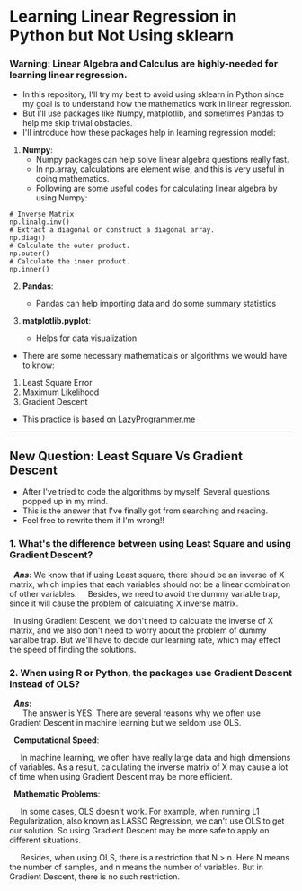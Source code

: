 # Learning Linear Regression in Python but Not Using sklearn

### Warning: Linear Algebra and Calculus are highly-needed for learning linear regression.

* In this repository, I'll try my best to avoid using sklearn in Python since my goal is to understand how the mathematics work in linear regression.
* But I'll use packages like Numpy, matplotlib, and sometimes Pandas to help me skip trivial obstacles.
* I'll introduce how these packages help in learning regression model:
1. **Numpy**: 
   - Numpy packages can help solve linear algebra questions really fast.
   - In np.array, calculations are element wise, and this is very useful in doing mathematics.
   - Following are some useful codes for calculating linear algebra by using Numpy:
```
# Inverse Matrix
np.linalg.inv()
# Extract a diagonal or construct a diagonal array.
np.diag()
# Calculate the outer product.
np.outer()
# Calculate the inner product.
np.inner()
```

2. **Pandas**: 
   - Pandas can help importing data and do some summary statistics

3. **matplotlib.pyplot**: 
   - Helps for data visualization

* There are some necessary mathematicals or algorithms we would have to know:
1. Least Square Error  
2. Maximum Likelihood  
3. Gradient Descent  
* This practice is based on [LazyProgrammer.me](https://github.com/lazyprogrammer)


***
## New Question: Least Square Vs Gradient Descent
* After I've tried to code the algorithms by myself, Several questions popped up in my mind.   
* This is the answer that I've finally got from searching and reading.  
* Feel free to rewrite them if I'm wrong!!  

### 1. What's the difference between using Least Square and using Gradient Descent?

   **_Ans_:**
   We know that if using Least square, there should be an inverse of X matrix, which implies that each variables should not be a linear combination of other variables.  
   Besides, we need to avoid the dummy variable trap, since it will cause the problem of calculating X inverse matrix.  
   
   In using Gradient Descent, we don't need to calculate the inverse of X matrix, and we also don't need to worry about the problem of dummy varialbe trap. But we'll have to decide our learning rate, which may effect the speed of finding the solutions.  

### 2. When using R or Python, the packages use Gradient Descent instead of OLS?
   
   **_Ans_:**  
    
   The answer is YES. There are several reasons why we often use Gradient Descent in machine learning but we seldom use OLS.
   
   **Computational Speed**:
   
      In machine learning, we often have really large data and high dimensions of variables. 
      As a result, calculating the inverse matrix of X may cause a lot of time when using Gradient Descent may be more efficient.
      
   **Mathematic Problems**: 
      
      In some cases, OLS doesn't work. For example, when running L1 Regularization, also known as LASSO Regression, we can't use OLS to get our solution. So using Gradient Descent may be more safe to apply on different situations.
      
      Besides, when using OLS, there is a restriction that N > n. Here N means the number of samples, and n means the number of variables. But in Gradient Descent, there is no such restriction.

